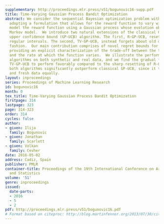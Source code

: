 ```yaml
---
supplementary: http://proceedings.mlr.press/v51/bogunovic16-supp.pdf
title: Time-Varying Gaussian Process Bandit Optimization
abstract: We consider the sequential Bayesian optimization problem with bandit feedback,
  adopting a formulation that allows for the reward function to vary with time. We
  model the reward function using a Gaussian process whose evolution obeys a simple
  Markov model.  We introduce two natural extensions of the classical Gaussian process
  upper confidence bound (GP-UCB) algorithm. The first, R-GP-UCB, resets GP-UCB at
  regular intervals. The second, TV-GP-UCB, instead forgets about old data in a smooth
  fashion.  Our main contribution comprises of novel regret bounds for these algorithms,
  providing an explicit characterization of the trade-off between the time horizon
  and the rate at which the function varies.  We illustrate the performance of the
  algorithms on both synthetic and real data, and we find the gradual forgetting of
  TV-GP-UCB to perform favorably compared to the sharp resetting of R-GP-UCB.  Moreover,
  both algorithms significantly outperform classical GP-UCB, since it treats stale
  and fresh data equally.
layout: inproceedings
series: Proceedings of Machine Learning Research
id: bogunovic16
month: 0
tex_title: Time-Varying Gaussian Process Bandit Optimization
firstpage: 314
lastpage: 323
page: 314-323
order: 314
cycles: false
author:
- given: Ilija
  family: Bogunovic
- given: Jonathan
  family: Scarlett
- given: Volkan
  family: Cevher
date: 2016-05-02
address: Cadiz, Spain
publisher: PMLR
container-title: Proceedings of the 19th International Conference on Artificial Intelligence
  and Statistics
volume: '51'
genre: inproceedings
issued:
  date-parts:
  - 2016
  - 5
  - 2
pdf: http://proceedings.mlr.press/v51/bogunovic16.pdf
# Format based on citeproc: http://blog.martinfenner.org/2013/07/30/citeproc-yaml-for-bibliographies/
---
```

